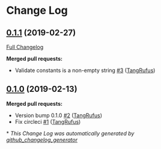 # Change Log

## [0.1.1](https://github.com/ItinerisLtd/gfe-preset/tree/0.1.1) (2019-02-27)
[Full Changelog](https://github.com/ItinerisLtd/gfe-preset/compare/0.1.0...0.1.1)

**Merged pull requests:**

- Validate constants is a non-empty string [\#3](https://github.com/ItinerisLtd/gfe-preset/pull/3) ([TangRufus](https://github.com/TangRufus))

## [0.1.0](https://github.com/ItinerisLtd/gfe-preset/tree/0.1.0) (2019-02-13)
**Merged pull requests:**

- Version bump 0.1.0 [\#2](https://github.com/ItinerisLtd/gfe-preset/pull/2) ([TangRufus](https://github.com/TangRufus))
- Fix circleci [\#1](https://github.com/ItinerisLtd/gfe-preset/pull/1) ([TangRufus](https://github.com/TangRufus))



\* *This Change Log was automatically generated by [github_changelog_generator](https://github.com/skywinder/Github-Changelog-Generator)*